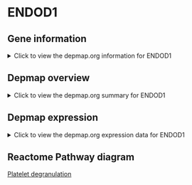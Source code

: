 <h1>ENDOD1</h1>

<h2>Gene information</h2>
<details>
  <summary>Click to view the depmap.org information for ENDOD1</summary>
  <iframe src="https://depmap.org/portal/gene/ENDOD1?tab=about" style="border:none;width:100%;height:800px"></iframe>
</details>

<h2>Depmap overview</h2>
<details>
  <summary>Click to view the depmap.org summary for ENDOD1</summary>
  <iframe src="https://depmap.org/portal/gene/ENDOD1?tab=overview" style="border:none;width:100%;height:800px"></iframe>
</details>

<h2>Depmap expression</h2>
<details>
  <summary>Click to view the depmap.org expression data for ENDOD1</summary>
  <iframe src="https://depmap.org/portal/gene/ENDOD1?tab=characterization" style="border:none;width:100%;height:800px"></iframe>
</details>



<h2>Reactome Pathway diagram</h2>
<a href="https://reactome.org/PathwayBrowser/#/R-HSA-114608" target="_BLANK">Platelet degranulation </a>



